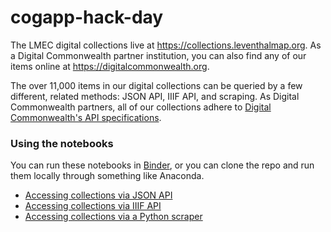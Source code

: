 # cogapp-hack-day

The LMEC digital collections live at <https://collections.leventhalmap.org>. As a Digital Commonwealth partner institution, you can also find any of our items online at <https://digitalcommonwealth.org>.

The over 11,000 items in our digital collections can be queried by a few different, related methods: JSON API, IIIF API, and scraping. As Digital Commonwealth partners, all of our collections adhere to [Digital Commonwealth's API specifications](https://digitalcommonwealth.org).

### Using the notebooks

You can run these notebooks in [Binder](https://mybinder.org), or you can clone the repo and run them locally through something like Anaconda.

- [Accessing collections via JSON API](/01_json-api.ipynb)
- [Accessing collections via IIIF API](/02_iiif-api.ipynb)
- [Accessing collections via a Python scraper](03_scraper.ipynb)